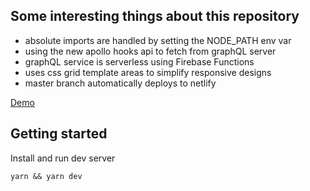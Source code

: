 ## Some interesting things about this repository

- absolute imports are handled by setting the NODE_PATH env var
- using the new apollo hooks api to fetch from graphQL server
- graphQL service is serverless using Firebase Functions
- uses css grid template areas to simplify responsive designs
- master branch automatically deploys to netlify

[Demo](http://warroom.atomicbytes.com)

## Getting started

Install and run dev server

`yarn && yarn dev`
